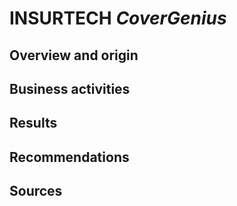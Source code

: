 # INSURTECH *CoverGenius*

## Overview and origin






## Business activities





## Results 





## Recommendations







## Sources